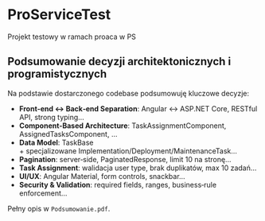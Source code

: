 # ProServiceTest
 Projekt testowy w ramach proaca w PS
 
## Podsumowanie decyzji architektonicznych i programistycznych

Na podstawie dostarczonego codebase podsumowuję kluczowe decyzje:
- **Front‑end ↔ Back‑end Separation**: Angular ↔ ASP.NET Core, RESTful API, strong typing…
- **Component‑Based Architecture**: TaskAssignmentComponent, AssignedTasksComponent, …
- **Data Model**: TaskBase + specjalizowane Implementation/Deployment/MaintenanceTask…
- **Pagination**: server‑side, PaginatedResponse<T>, limit 10 na stronę…
- **Task Assignment**: walidacja user type, brak duplikatów, max 10 zadań…
- **UI/UX**: Angular Material, form controls, snackbar…
- **Security & Validation**: required fields, ranges, business‑rule enforcement…

Pełny opis w `Podsumowanie.pdf`.